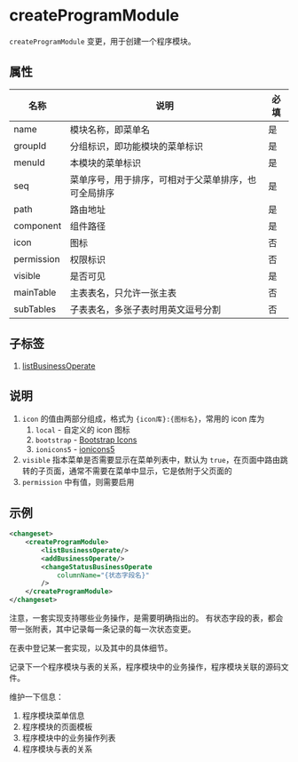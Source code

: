 # createProgramModule

`createProgramModule` 变更，用于创建一个程序模块。

## 属性

| 名称       | 说明                                                 | 必填 |
| ---------- | ---------------------------------------------------- | ---- |
| name       | 模块名称，即菜单名                                   | 是   |
| groupId    | 分组标识，即功能模块的菜单标识                       | 是   |
| menuId     | 本模块的菜单标识                                     | 是   |
| seq        | 菜单序号，用于排序，可相对于父菜单排序，也可全局排序 | 是   |
| path       | 路由地址                                             | 是   |
| component  | 组件路径                                             | 是   |
| icon       | 图标                                                 | 否   |
| permission | 权限标识                                             | 否   |
| visible    | 是否可见                                             | 是   |
| mainTable  | 主表表名，只允许一张主表                             | 否   |
| subTables  | 子表表名，多张子表时用英文逗号分割                   | 否   |

## 子标签

1. [listBusinessOperate](./nested-tags/listBusinessOperate.md)

## 说明

1. `icon` 的值由两部分组成，格式为 `{icon库}:{图标名}`，常用的 icon 库为
   1. `local` - 自定义的 icon 图标
   2. `bootstrap` - [Bootstrap Icons](https://icons.getbootstrap.com/)
   3. `ionicons5` - [ionicons5](https://xicons.org)
2. `visible` 指本菜单是否需要显示在菜单列表中，默认为 `true`，在页面中路由跳转的子页面，通常不需要在菜单中显示，它是依附于父页面的
3. `permission` 中有值，则需要启用

## 示例

```xml
<changeset>
    <createProgramModule>
        <listBusinessOperate/>
        <addBusinessOperate/>
        <changeStatusBusinessOperate
            columnName="{状态字段名}"
        />
    </createProgramModule>
</changeset>
```

注意，一套实现支持哪些业务操作，是需要明确指出的。
有状态字段的表，都会带一张附表，其中记录每一条记录的每一次状态变更。



在表中登记某一套实现，以及其中的具体细节。

记录下一个程序模块与表的关系，程序模块中的业务操作，程序模块关联的源码文件。


维护一下信息：

1. 程序模块菜单信息
2. 程序模块的页面模板
3. 程序模块中的业务操作列表
4. 程序模块与表的关系

